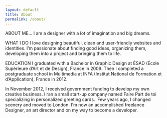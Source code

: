 ```yaml
---
layout: default
title: About
permalink: /about/
---
```

ABOUT ME...
I am a designer with a lot of imagination and big dreams.

WHAT I DO
I love designing beautiful, clean and user-friendly websites and identities. I’m passionate about finding good ideas, organizing them, developing them into a project and bringing them to life.

EDUCATION
I graduated with a Bachelor in Graphic Design at ÉSAD (École Supérieure d’Art et de Design), France in 2009. Then I completed a postgraduate school in Multimedia at INFA (Institut National de Formation et d’Application), France in 2012.

In November 2012, I received government funding to develop my own creative business. I ran a small start-up company named Faire Part de toi specializing in personalized greeting cards.
​
Few  years ago, I changed scenery and moved to London. I'm now an accomplished freelance Designer, an art director and on my way to become a developer.
